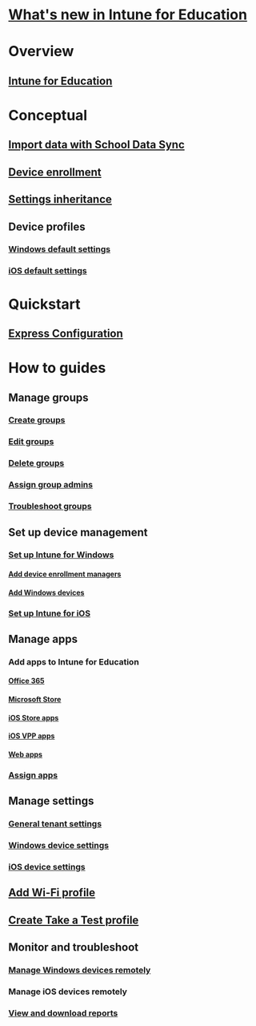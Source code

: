 # [What's new in Intune for Education](whats-new-in-edu.md)
# Overview
## [Intune for Education](what-is-intune-for-education.md)
# Conceptual
## [Import data with School Data Sync](what-is-school-data-sync.md)
## [Device enrollment](how-should-I-enroll-devices.md)
## [Settings inheritance](settings-inheritance.md)
## Device profiles
### [Windows default settings](edu-default-settings-windows.md)
### [iOS default settings](edu-default-settings-ios.md)
# Quickstart
## [Express Configuration](express-configuration-intune-edu.md)
# How to guides
## Manage groups
### [Create groups](what-are-groups.md)
### [Edit groups](edit-groups-intune-for-edu.md)
### [Delete groups](delete-group-intune-for-education.md)
### [Assign group admins](group-admin-delegate.md)
### [Troubleshoot groups](troubleshoot-groups-intune-for-edu.md)
## Set up device management
### [Set up Intune for Windows](prepare-environment-windows.md)
#### [Add device enrollment managers](add-enrollment-managers.md)
#### [Add Windows devices](add-devices-windows.md)
### [Set up Intune for iOS](setup-ios-device-management.md)
## Manage apps
### Add apps to Intune for Education
#### [Office 365](install-office.md)
#### [Microsoft Store](acquire-store-apps.md)
#### [iOS Store apps](add-apps-ios.md)
#### [iOS VPP apps](add-vpp-apps-ios.md)
#### [Web apps](how-to-add-apps.md)
### [Assign apps](install-apps.md)
## Manage settings
### [General tenant settings](edu-tenant-general-settings.md)
### [Windows device settings](edu-settings-windows.md)
### [iOS device settings](edu-settings-ios.md)
## [Add Wi-Fi profile](add-wi-fi-profile.md)
## [Create Take a Test profile](take-a-test-profiles.md)
## Monitor and troubleshoot
### [Manage Windows devices remotely](remote-actions.md)
### Manage iOS devices remotely
### [View and download reports](what-are-reports.md)
